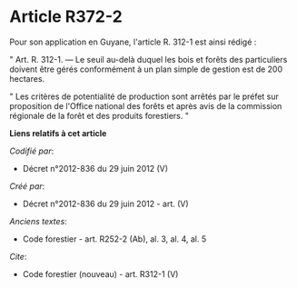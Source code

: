 # Article R372-2

Pour son application en Guyane, l'article R. 312-1 est ainsi rédigé : 

" Art. R. 312-1. ― Le seuil au-delà duquel les bois et forêts des particuliers doivent être gérés conformément à un plan
simple de gestion est de 200 hectares. 

" Les critères de potentialité de production sont arrêtés par le préfet sur proposition de l'Office national des forêts et
après avis de la commission régionale de la forêt et des produits forestiers. "

**Liens relatifs à cet article**

_Codifié par_:

  - Décret n°2012-836 du 29 juin 2012 (V)

_Créé par_:

  - Décret n°2012-836 du 29 juin 2012 - art. (V)

_Anciens textes_:

  - Code forestier - art. R252-2 (Ab), al. 3, al. 4, al. 5

_Cite_:

  - Code forestier (nouveau) - art. R312-1 (V)
